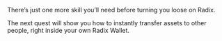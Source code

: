 There’s just one more skill you’ll need before turning you loose on Radix.

The next quest will show you how to instantly transfer assets to other people, right inside your own Radix Wallet.
